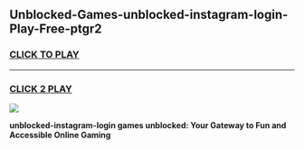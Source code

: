 
## Unblocked-Games-unblocked-instagram-login-Play-Free-ptgr2
<h3>
<a href="https://premium76.site?title=unblocked-instagram-login&ref=12A">CLICK TO PLAY</a></h3>
<hr>

<h3>
<a href="https://premium76.site?title=unblocked-instagram-login&ref=12A">CLICK 2 PLAY</a>
  
</h3>

<a href="https://premium76.site?title=unblocked-instagram-login&ref=12A"><img src="https://clearcache.store/games.png"></a>


**unblocked-instagram-login games unblocked: Your Gateway to Fun and Accessible Online Gaming**
